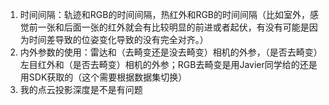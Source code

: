 1. 时间间隔：轨迹和RGB的时间间隔，热红外和RGB的时间间隔（比如室外，感觉前一张和后面一张的红外就会有比较明显的前进或者起伏，有没有可能是因为时间差导致的位姿变化导致的没有完全对齐。）
2. 内外参数的使用：雷达和（去畸变还是没去畸变）相机的外参，（是否去畸变）左目红外和（是否去畸变）相机的外参；RGB去畸变是用Javier同学给的还是用SDK获取的（这个需要根据数据集切换）
3. 我的点云投影深度是不是有问题
